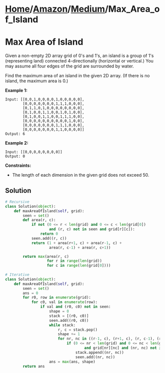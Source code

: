 # [Home](./../..)/[Amazon](./..)/[Medium](./)/Max_Area_of_Island
<h1>Max Area of Island</h1>

<p>
Given a non-empty 2D array grid of 0's and 1's, an island is a group of 1's (representing land) connected 4-directionally (horizontal or vertical.) You may assume all four edges of the grid are surrounded by water.

Find the maximum area of an island in the given 2D array. (If there is no island, the maximum area is 0.)

</p>

<b>Example 1:</b>

    Input: [[0,0,1,0,0,0,0,1,0,0,0,0,0],
            [0,0,0,0,0,0,0,1,1,1,0,0,0],
            [0,1,1,0,1,0,0,0,0,0,0,0,0],
            [0,1,0,0,1,1,0,0,1,0,1,0,0],
            [0,1,0,0,1,1,0,0,1,1,1,0,0],
            [0,0,0,0,0,0,0,0,0,0,1,0,0],
            [0,0,0,0,0,0,0,1,1,1,0,0,0],
            [0,0,0,0,0,0,0,1,1,0,0,0,0]]
    Output: 6
    
<b>Example 2:</b>

    Input: [[0,0,0,0,0,0,0,0]]
    Output: 0

<b>Constraints:</b>

- The length of each dimension in the given grid does not exceed 50.

<h2>Solution</h2>

```python
# Recursive
class Solution(object):
    def maxAreaOfIsland(self, grid):
        seen = set()
        def area(r, c):
            if not (0 <= r < len(grid) and 0 <= c < len(grid[0])
                    and (r, c) not in seen and grid[r][c]):
                return 0
            seen.add((r, c))
            return (1 + area(r+1, c) + area(r-1, c) +
                    area(r, c-1) + area(r, c+1))

        return max(area(r, c)
                   for r in range(len(grid))
                   for c in range(len(grid[0])))
    
# Iterative
class Solution(object):
    def maxAreaOfIsland(self, grid):
        seen = set()
        ans = 0
        for r0, row in enumerate(grid):
            for c0, val in enumerate(row):
                if val and (r0, c0) not in seen:
                    shape = 0
                    stack = [(r0, c0)]
                    seen.add((r0, c0))
                    while stack:
                        r, c = stack.pop()
                        shape += 1
                        for nr, nc in ((r-1, c), (r+1, c), (r, c-1), (r, c+1)):
                            if (0 <= nr < len(grid) and 0 <= nc < len(grid[0])
                                    and grid[nr][nc] and (nr, nc) not in seen):
                                stack.append((nr, nc))
                                seen.add((nr, nc))
                    ans = max(ans, shape)
        return ans
```
